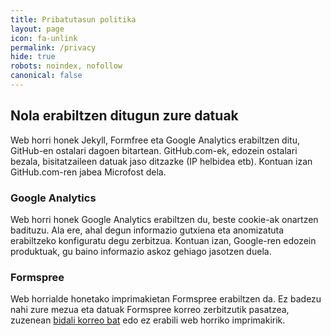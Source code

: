 ```yaml
---
title: Pribatutasun politika
layout: page
icon: fa-unlink
permalink: /privacy
hide: true
robots: noindex, nofollow
canonical: false
---
```


## Nola erabiltzen ditugun zure datuak

Web horri honek Jekyll, Formfree eta Google Analytics erabiltzen ditu, GitHub-en ostalari dagoen bitartean.
GitHub.com-ek, edozein ostalari bezala, bisitatzaileen datuak jaso ditzazke (IP helbidea etb).
Kontuan izan GitHub.com-ren jabea Microfost dela.

### Google Analytics
Web horri honek Google Analytics erabiltzen du, beste cookie-ak onartzen badituzu. Ala ere, ahal degun informazio gutxiena eta anomizatuta erabiltzeko konfiguratu degu zerbitzua.
Kontuan izan, Google-ren edozein produktuak, gu baino informazio askoz gehiago jasotzen duela.

### Formspree
Web horrialde honetako imprimakietan Formspree erabiltzen da. Ez badezu nahi zure mezua eta datuak Formspree korreo zerbitzutik pasatzea, zuzenean [bidali korreo bat](mailto:info@espazioa.eu) edo ez erabili web horriko imprimakirik.
